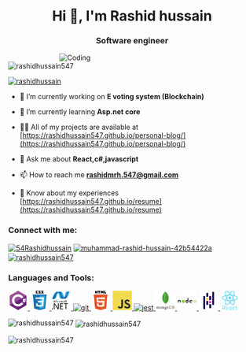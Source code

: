 <h1 align="center">Hi 👋, I'm Rashid hussain</h1>
<h3 align="center">Software engineer</h3>
<img align="right" alt="Coding" width="400" src="https://user-images.githubusercontent.com/74038190/212749447-bfb7e725-6987-49d9-ae85-2015e3e7cc41.gif">

<p align="left"> <img src="https://komarev.com/ghpvc/?username=rashidhussain547&label=Profile%20views&color=0e75b6&style=flat" alt="rashidhussain547" /> </p>

<p align="left"> <a href="https://twitter.com/54Rashidhussain" target="blank"><img src="https://img.shields.io/twitter/follow/54Rashidhussain?logo=twitter&style=for-the-badge" alt="rashidhussain" /></a> </p>

- 🔭 I’m currently working on **E voting system (Blockchain)**

- 🌱 I’m currently learning **Asp.net core**

- 👨‍💻 All of my projects are available at [https://rashidhussain547.github.io/personal-blog/](https://rashidhussain547.github.io/personal-blog/)

- 💬 Ask me about **React,c#,javascript**

- 📫 How to reach me **rashidmrh.547@gmail.com**

- 📄 Know about my experiences [https://rashidhussain547.github.io/resume](https://rashidhussain547.github.io/resume)

<h3 align="left">Connect with me:</h3>
<p align="left">
<a href="https://twitter.com/54Rashidhussain" target="blank"><img align="center" src="https://raw.githubusercontent.com/rahuldkjain/github-profile-readme-generator/master/src/images/icons/Social/twitter.svg" alt="54Rashidhussain" height="30" width="40" /></a>
<a href="https://linkedin.com/in/muhammad-rashid-hussain-42b54422a" target="blank"><img align="center" src="https://raw.githubusercontent.com/rahuldkjain/github-profile-readme-generator/master/src/images/icons/Social/linked-in-alt.svg" alt="muhammad-rashid-hussain-42b54422a" height="30" width="40" /></a>
<a href="https://instagram.com/rashidhussain547" target="blank"><img align="center" src="https://raw.githubusercontent.com/rahuldkjain/github-profile-readme-generator/master/src/images/icons/Social/instagram.svg" alt="rashidhussain547" height="30" width="40" /></a>
</p>

<h3 align="left">Languages and Tools:</h3>
<p align="left"> <a href="https://www.w3schools.com/cs/" target="_blank" rel="noreferrer"> <img src="https://raw.githubusercontent.com/devicons/devicon/master/icons/csharp/csharp-original.svg" alt="csharp" width="40" height="40"/> </a> <a href="https://www.w3schools.com/css/" target="_blank" rel="noreferrer"> <img src="https://raw.githubusercontent.com/devicons/devicon/master/icons/css3/css3-original-wordmark.svg" alt="css3" width="40" height="40"/> </a> <a href="https://dotnet.microsoft.com/" target="_blank" rel="noreferrer"> <img src="https://raw.githubusercontent.com/devicons/devicon/master/icons/dot-net/dot-net-original-wordmark.svg" alt="dotnet" width="40" height="40"/> </a> <a href="https://git-scm.com/" target="_blank" rel="noreferrer"> <img src="https://www.vectorlogo.zone/logos/git-scm/git-scm-icon.svg" alt="git" width="40" height="40"/> </a> <a href="https://www.w3.org/html/" target="_blank" rel="noreferrer"> <img src="https://raw.githubusercontent.com/devicons/devicon/master/icons/html5/html5-original-wordmark.svg" alt="html5" width="40" height="40"/> </a> <a href="https://developer.mozilla.org/en-US/docs/Web/JavaScript" target="_blank" rel="noreferrer"> <img src="https://raw.githubusercontent.com/devicons/devicon/master/icons/javascript/javascript-original.svg" alt="javascript" width="40" height="40"/> </a> <a href="https://jestjs.io" target="_blank" rel="noreferrer"> <img src="https://www.vectorlogo.zone/logos/jestjsio/jestjsio-icon.svg" alt="jest" width="40" height="40"/> </a> <a href="https://www.mongodb.com/" target="_blank" rel="noreferrer"> <img src="https://raw.githubusercontent.com/devicons/devicon/master/icons/mongodb/mongodb-original-wordmark.svg" alt="mongodb" width="40" height="40"/> </a> <a href="https://nodejs.org" target="_blank" rel="noreferrer"> <img src="https://raw.githubusercontent.com/devicons/devicon/master/icons/nodejs/nodejs-original-wordmark.svg" alt="nodejs" width="40" height="40"/> </a> <a href="https://pandas.pydata.org/" target="_blank" rel="noreferrer"> <img src="https://raw.githubusercontent.com/devicons/devicon/2ae2a900d2f041da66e950e4d48052658d850630/icons/pandas/pandas-original.svg" alt="pandas" width="40" height="40"/> </a> <a href="https://reactjs.org/" target="_blank" rel="noreferrer"> <img src="https://raw.githubusercontent.com/devicons/devicon/master/icons/react/react-original-wordmark.svg" alt="react" width="40" height="40"/> </a> </p>

<p><img align="left" src="https://github-readme-stats.vercel.app/api/top-langs?username=rashidhussain547&show_icons=true&locale=en&layout=compact" alt="rashidhussain547" /></p>

<p>&nbsp;<img align="center" src="https://github-readme-stats.vercel.app/api?username=rashidhussain547&show_icons=true&locale=en" alt="rashidhussain547" /></p>

<p><img align="center" src="https://github-readme-streak-stats.herokuapp.com/?user=rashidhussain547&" alt="rashidhussain547" /></p>
